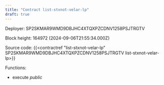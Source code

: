 ```yaml
---
title: "Contract list-stxnot-velar-lp"
draft: true
---
```

Deployer: SP2SKMAR9WMD9DBJHC4XTQXPZCDNV1258PSJTRGTV


 



Block height: 164972 (2024-09-06T21:55:34.000Z)

Source code: {{<contractref "list-stxnot-velar-lp" SP2SKMAR9WMD9DBJHC4XTQXPZCDNV1258PSJTRGTV list-stxnot-velar-lp>}}

Functions:

* execute _public_
